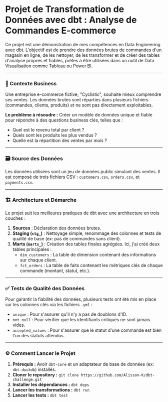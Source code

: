 # Projet de Transformation de Données avec dbt : Analyse de Commandes E-commerce

Ce projet est une démonstration de mes compétences en Data Engineering avec dbt. L'objectif est de prendre des données brutes de commandes d'un magasin en ligne, de les nettoyer, de les transformer et de créer des tables d'analyse propres et fiables, prêtes à être utilisées dans un outil de Data Visualisation comme Tableau ou Power BI.

---

### 🎯 Contexte Business

Une entreprise e-commerce fictive, "Cyclistic", souhaite mieux comprendre ses ventes. Les données brutes sont réparties dans plusieurs fichiers (commandes, clients, produits) et ne sont pas directement exploitables.

**Le problème à résoudre :** Créer un modèle de données unique et fiable pour répondre à des questions business clés, telles que :
* Quel est le revenu total par client ?
* Quels sont les produits les plus vendus ?
* Quelle est la répartition des ventes par mois ?

---

### 🗃️ Source des Données

Les données utilisées sont un jeu de données public simulant des ventes. Il est composé de trois fichiers CSV : `customers.csv`, `orders.csv`, et `payments.csv`.

---

### 🏗️ Architecture et Démarche

Le projet suit les meilleures pratiques de dbt avec une architecture en trois couches :

1.  **Sources** : Déclaration des données brutes.
2.  **Staging (`stg_`)** : Nettoyage simple, renommage des colonnes et tests de qualité de base (ex: pas de commandes sans client).
3.  **Marts (`marts_`)** : Création des tables finales agrégées. Ici, j'ai créé deux tables principales :
    * `dim_customers` : La table de dimension contenant des informations sur chaque client.
    * `fct_orders` : La table de faits contenant les métriques clés de chaque commande (montant, statut, etc.).

---

### ✅ Tests de Qualité des Données

Pour garantir la fiabilité des données, plusieurs tests ont été mis en place sur les colonnes clés via les fichiers `.yml` :
* `unique` : Pour s'assurer qu'il n'y a pas de doublons d'ID.
* `not_null` : Pour vérifier que les identifiants critiques ne sont jamais vides.
* `accepted_values` : Pour s'assurer que le statut d'une commande est bien l'un des statuts attendus.

---

### ⚙️ Comment Lancer le Projet

1.  **Prérequis :** Avoir `dbt-core` et un adaptateur de base de données (ex: `dbt-duckdb`) installés.
2.  **Cloner le repository :**
    `git clone https://github.com/Alisson-K/dbt-challenge.git`
3.  **Installer les dépendances :**
    `dbt deps`
4.  **Lancer les transformations :**
    `dbt run`
5.  **Lancer les tests :**
    `dbt test`
